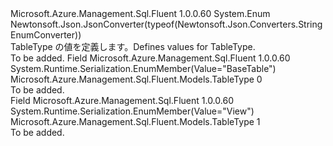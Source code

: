 <Type Name="TableType" FullName="Microsoft.Azure.Management.Sql.Fluent.Models.TableType">
  <TypeSignature Language="C#" Value="public enum TableType" />
  <TypeSignature Language="ILAsm" Value=".class public auto ansi sealed TableType extends System.Enum" />
  <TypeSignature Language="DocId" Value="T:Microsoft.Azure.Management.Sql.Fluent.Models.TableType" />
  <TypeSignature Language="VB.NET" Value="Public Enum TableType" />
  <TypeSignature Language="F#" Value="type TableType = " />
  <AssemblyInfo>
    <AssemblyName>Microsoft.Azure.Management.Sql.Fluent</AssemblyName>
    <AssemblyVersion>1.0.0.60</AssemblyVersion>
  </AssemblyInfo>
  <Base>
    <BaseTypeName>System.Enum</BaseTypeName>
  </Base>
  <Attributes>
    <Attribute>
      <AttributeName>Newtonsoft.Json.JsonConverter(typeof(Newtonsoft.Json.Converters.StringEnumConverter))</AttributeName>
    </Attribute>
  </Attributes>
  <Docs>
    <summary>
            <span data-ttu-id="f55a5-101">TableType の値を定義します。</span><span class="sxs-lookup"><span data-stu-id="f55a5-101">Defines values for TableType.</span></span>
            </summary>
    <remarks>To be added.</remarks>
  </Docs>
  <Members>
    <Member MemberName="BaseTable">
      <MemberSignature Language="C#" Value="BaseTable" />
      <MemberSignature Language="ILAsm" Value=".field public static literal valuetype Microsoft.Azure.Management.Sql.Fluent.Models.TableType BaseTable = int32(0)" />
      <MemberSignature Language="DocId" Value="F:Microsoft.Azure.Management.Sql.Fluent.Models.TableType.BaseTable" />
      <MemberSignature Language="VB.NET" Value="BaseTable" />
      <MemberSignature Language="F#" Value="BaseTable = 0" Usage="Microsoft.Azure.Management.Sql.Fluent.Models.TableType.BaseTable" />
      <MemberType>Field</MemberType>
      <AssemblyInfo>
        <AssemblyName>Microsoft.Azure.Management.Sql.Fluent</AssemblyName>
        <AssemblyVersion>1.0.0.60</AssemblyVersion>
      </AssemblyInfo>
      <Attributes>
        <Attribute>
          <AttributeName>System.Runtime.Serialization.EnumMember(Value="BaseTable")</AttributeName>
        </Attribute>
      </Attributes>
      <ReturnValue>
        <ReturnType>Microsoft.Azure.Management.Sql.Fluent.Models.TableType</ReturnType>
      </ReturnValue>
      <MemberValue>0</MemberValue>
      <Docs>
        <summary>To be added.</summary>
      </Docs>
    </Member>
    <Member MemberName="View">
      <MemberSignature Language="C#" Value="View" />
      <MemberSignature Language="ILAsm" Value=".field public static literal valuetype Microsoft.Azure.Management.Sql.Fluent.Models.TableType View = int32(1)" />
      <MemberSignature Language="DocId" Value="F:Microsoft.Azure.Management.Sql.Fluent.Models.TableType.View" />
      <MemberSignature Language="VB.NET" Value="View" />
      <MemberSignature Language="F#" Value="View = 1" Usage="Microsoft.Azure.Management.Sql.Fluent.Models.TableType.View" />
      <MemberType>Field</MemberType>
      <AssemblyInfo>
        <AssemblyName>Microsoft.Azure.Management.Sql.Fluent</AssemblyName>
        <AssemblyVersion>1.0.0.60</AssemblyVersion>
      </AssemblyInfo>
      <Attributes>
        <Attribute>
          <AttributeName>System.Runtime.Serialization.EnumMember(Value="View")</AttributeName>
        </Attribute>
      </Attributes>
      <ReturnValue>
        <ReturnType>Microsoft.Azure.Management.Sql.Fluent.Models.TableType</ReturnType>
      </ReturnValue>
      <MemberValue>1</MemberValue>
      <Docs>
        <summary>To be added.</summary>
      </Docs>
    </Member>
  </Members>
</Type>